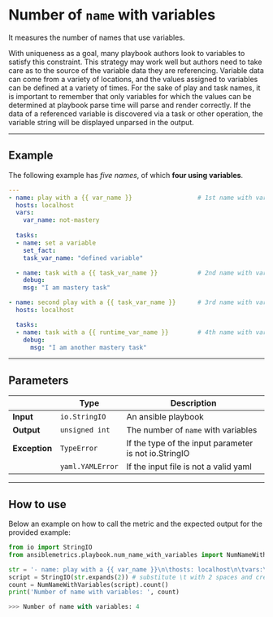 # Number of ```name``` with variables

It measures the number of names that use variables.

With uniqueness as a goal, many playbook authors look to variables to satisfy this constraint. This strategy may work well but authors need to take care as to the source of the variable data they are referencing. Variable data can come from a variety of locations, and the values assigned to variables can be defined at a variety of times. For the sake of play and task names, it is important to remember that only variables for which the values can be determined at playbook parse time will parse and render correctly. If the data of a referenced variable is discovered via a task or other operation, the variable string will be displayed unparsed in the output.

---


## Example
The following example has *five names*, of which **four using variables**. 

``` yaml
---
- name: play with a {{ var_name }}                  # 1st name with variable
  hosts: localhost
  vars:
    var_name: not-mastery
  
  tasks:
  - name: set a variable
    set_fact:
    task_var_name: "defined variable"

  - name: task with a {{ task_var_name }}           # 2nd name with variable
    debug:
    msg: "I am mastery task"

- name: second play with a {{ task_var_name }}      # 3rd name with variable
  hosts: localhost

  tasks:
  - name: task with a {{ runtime_var_name }}        # 4th name with variable
    debug:
      msg: "I am another mastery task"
```

---

## Parameters

|                |Type            |Description |
|----------------|----------------|-------------------|
| **Input**      | ```io.StringIO```    |An ansible playbook|
| **Output**     | ```unsigned int```   |The number of ```name``` with variables |
| **Exception**  | ```TypeError```      |If the type of the input parameter is not io.StringIO |
|                | ```yaml.YAMLError``` |If the input file is not a valid yaml | 

---

## How to use
Below an example on how to call the metric and the expected output for the provided example:

```python
from io import StringIO
from ansiblemetrics.playbook.num_name_with_variables import NumNameWithVariables

str = '- name: play with a {{ var_name }}\n\thosts: localhost\n\tvars:\n\t\tvar_name: not-mastery\n\t\n\ttasks:\n\t- name: set a variable\n\t\tset_fact:\n\t\ttask_var_name: "defined variable"\n\n\t- name: task with a {{ task_var_name }}\n\t\tdebug:\n\t\tmsg: "I am mastery task"\n\n- name: second play with a {{ task_var_name }}\n\thosts: localhost\n\n\ttasks:\n\t- name: task with a {{ runtime_var_name }}\n\t\tdebug:\n\t\t\tmsg: "I am another mastery task"' 
script = StringIO(str.expands(2)) # substitute \t with 2 spaces and create the StringIO object
count = NumNameWithVariables(script).count()
print('Number of name with variables: ', count)

>>> Number of name with variables: 4
```

